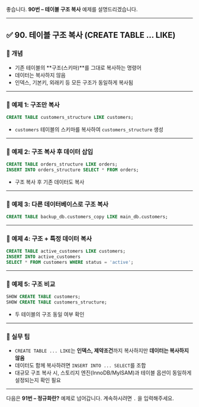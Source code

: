 좋습니다.
**90번 – 테이블 구조 복사** 예제를 설명드리겠습니다.

---

## ✅ 90. 테이블 구조 복사 (CREATE TABLE ... LIKE)

### 📌 개념

* 기존 테이블의 \*\*구조(스키마)\*\*를 그대로 복사하는 명령어
* 데이터는 복사하지 않음
* 인덱스, 기본키, 외래키 등 모든 구조가 동일하게 복사됨

---

### 📄 예제 1: 구조만 복사

```sql
CREATE TABLE customers_structure LIKE customers;
```

* `customers` 테이블의 스키마를 복사하여 `customers_structure` 생성

---

### 📄 예제 2: 구조 복사 후 데이터 삽입

```sql
CREATE TABLE orders_structure LIKE orders;
INSERT INTO orders_structure SELECT * FROM orders;
```

* 구조 복사 후 기존 데이터도 복사

---

### 📄 예제 3: 다른 데이터베이스로 구조 복사

```sql
CREATE TABLE backup_db.customers_copy LIKE main_db.customers;
```

---

### 📄 예제 4: 구조 + 특정 데이터 복사

```sql
CREATE TABLE active_customers LIKE customers;
INSERT INTO active_customers
SELECT * FROM customers WHERE status = 'active';
```

---

### 📄 예제 5: 구조 비교

```sql
SHOW CREATE TABLE customers;
SHOW CREATE TABLE customers_structure;
```

* 두 테이블의 구조 동일 여부 확인

---

### 🧠 실무 팁

* `CREATE TABLE ... LIKE`는 **인덱스, 제약조건**까지 복사하지만 **데이터는 복사하지 않음**
* 데이터도 함께 복사하려면 `INSERT INTO ... SELECT`를 조합
* 대규모 구조 복사 시, 스토리지 엔진(InnoDB/MyISAM)과 테이블 옵션이 동일하게 설정되는지 확인 필요

---

다음은 **91번 – 정규화란?** 예제로 넘어갑니다.
계속하시려면 `.` 을 입력해주세요.
